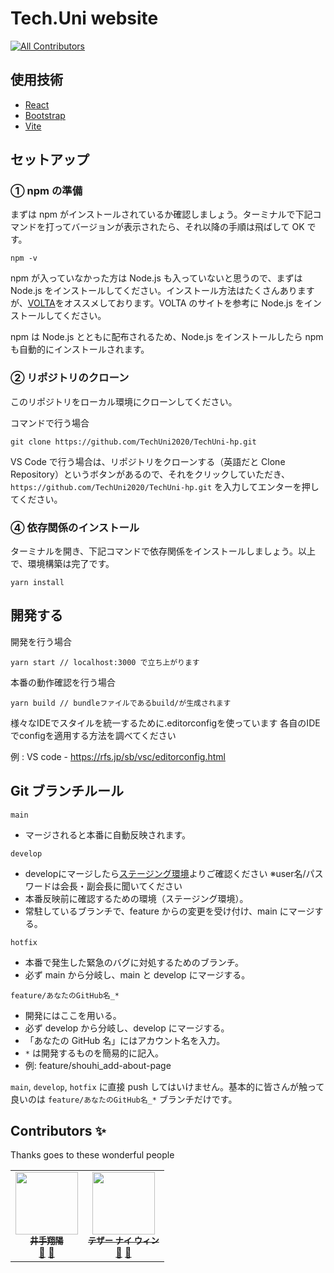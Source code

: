 # Tech.Uni website

<!-- ALL-CONTRIBUTORS-BADGE:START - Do not remove or modify this section -->
[![All Contributors](https://img.shields.io/badge/all_contributors-2-orange.svg?style=flat-square)](#contributors-)
<!-- ALL-CONTRIBUTORS-BADGE:END -->

## 使用技術

- [React](https://ja.reactjs.org/)
- [Bootstrap](https://getbootstrap.jp/)
- [Vite](https://vitejs.dev/)

## セットアップ

### ① npm の準備

まずは npm がインストールされているか確認しましょう。ターミナルで下記コマンドを打ってバージョンが表示されたら、それ以降の手順は飛ばして OK です。

```
npm -v
```

npm が入っていなかった方は Node.js も入っていないと思うので、まずは Node.js
をインストールしてください。インストール方法はたくさんありますが、[VOLTA](https://volta.sh/)をオススメしております。VOLTA のサイトを参考に Node.js をインストールしてください。

npm は Node.js とともに配布されるため、Node.js をインストールしたら npm も自動的にインストールされます。

### ② リポジトリのクローン

このリポジトリをローカル環境にクローンしてください。

コマンドで行う場合

```
git clone https://github.com/TechUni2020/TechUni-hp.git
```

VS Code で行う場合は、リポジトリをクローンする（英語だと Clone
Repository）というボタンがあるので、それをクリックしていただき、`https://github.com/TechUni2020/TechUni-hp.git` を入力してエンターを押してください。

### ④ 依存関係のインストール

ターミナルを開き、下記コマンドで依存関係をインストールしましょう。以上で、環境構築は完了です。

```
yarn install
```

## 開発する

開発を行う場合

```
yarn start // localhost:3000 で立ち上がります
```

本番の動作確認を行う場合

```
yarn build // bundleファイルであるbuild/が生成されます
```

様々なIDEでスタイルを統一するために.editorconfigを使っています
各自のIDEでconfigを適用する方法を調べてください

例 : VS code - https://rfs.jp/sb/vsc/editorconfig.html


## Git ブランチルール

`main`

- マージされると本番に自動反映されます。

`develop`

- developにマージしたら[ステージング環境](https://develop.techuni.org/)よりご確認ください
※user名/パスワードは会長・副会長に聞いてください
- 本番反映前に確認するための環境（ステージング環境）。
- 常駐しているブランチで、feature からの変更を受け付け、main にマージする。


`hotfix`

- 本番で発生した緊急のバグに対処するためのブランチ。
- 必ず main から分岐し、main と develop にマージする。

`feature/あなたのGitHub名_*`

- 開発にはここを用いる。
- 必ず develop から分岐し、develop にマージする。
- 「あなたの GitHub 名」にはアカウント名を入力。
- `*` は開発するものを簡易的に記入。
- 例: feature/shouhi_add-about-page

`main`, `develop`, `hotfix` に直接 push してはいけません。基本的に皆さんが触って良いのは `feature/あなたのGitHub名_*` ブランチだけです。


## Contributors ✨

Thanks goes to these wonderful people

<!-- ALL-CONTRIBUTORS-LIST:START - Do not remove or modify this section -->
<!-- prettier-ignore-start -->
<!-- markdownlint-disable -->
<table>
  <tr>
     <td align="center"><a href="https://twitter.com/shouhi_ide"><img src="https://user-images.githubusercontent.com/63713624/123041698-9f3c9b00-d430-11eb-8faf-e98e27e347db.jpg" width="100px;" alt=""/><br /><sub><b>井手翔陽</b></sub></a><br /><a href="https://github.com/TechUni2020/TechUni-hp/commits?author=shouhi" title="Documentation">📖</a> <a href="#projectManagement-shouhi" title="Project Management">📆</a>
    <td align="center"><a href="https://twitter.com/tayzar133"><img src="https://avatars.githubusercontent.com/u/62434815?v=4" width="100px;" alt=""/><br /><sub><b>テザー ナイ ウィン</b></sub></a><br /><a href="" title="Documentation">📖</a> <a href="#projectManagement-
tayzar-v98" title="Project Management">📆</a>

</table>

<!-- markdownlint-restore -->
<!-- prettier-ignore-end -->

<!-- ALL-CONTRIBUTORS-LIST:END -->

